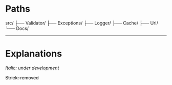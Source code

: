 # Paths

src/
├── Validator/
├── Exceptions/
├── Logger/
├── Cache/
├── Url/
└── Docs/

---

# Explanations

*Italic: under development*

~~Striek: removed~~
